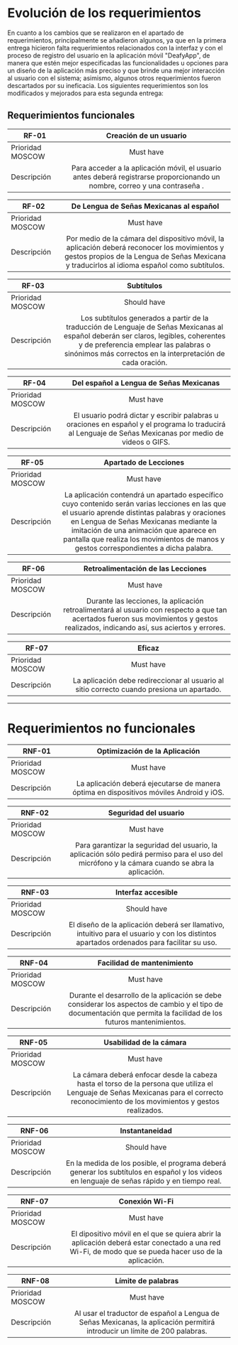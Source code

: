 # Evolución de los requerimientos 
En cuanto a los cambios que se realizaron en el apartado de requerimientos, principalmente se añadieron algunos, ya que en la primera entrega hicieron falta requerimientos relacionados con la interfaz y con el proceso de registro del usuario en la aplicación móvil "DeafyApp", de manera que estén mejor especificadas las funcionalidades u opciones para un diseño de la aplicación más preciso y que brinde una mejor interacción al usuario con el sistema; asimismo, algunos otros requerimientos fueron descartados por su ineficacia. Los siguientes requerimientos son los modificados y mejorados para esta segunda entrega:
## Requerimientos funcionales
| RF-01 | Creación de un usuario | 
|----------|:----------:|
| Prioridad MOSCOW | Must have | 
| Descripción | Para acceder a la aplicación móvil, el usuario antes deberá registrarse proporcionando un nombre, correo y una contraseña . | 

| RF-02 | De Lengua de Señas Mexicanas al español | 
|----------|:----------:|
| Prioridad MOSCOW | Must have |
| Descripción | Por medio de la cámara del dispositivo móvil, la aplicación deberá reconocer los movimientos y gestos propios de la Lengua de Señas Mexicana y traducirlos al idioma español como subtítulos. | 

| RF-03 | Subtítulos | 
|----------|:----------:|
| Prioridad MOSCOW | Should have | 
| Descripción | Los subtítulos generados a partir de la traducción de Lenguaje de Señas Mexicanas al español deberán ser claros, legibles, coherentes y de preferencia emplear las palabras o sinónimos más correctos en la interpretación de cada oración. |

| RF-04 | Del español a Lengua de Señas Mexicanas | 
|----------|:----------:|
| Prioridad MOSCOW | Must have | 
| Descripción | El usuario podrá dictar y escribir palabras u oraciones en español y el programa lo traducirá al Lenguaje de Señas Mexicanas por medio de videos o GIFS. | 

| RF-05 | Apartado de Lecciones | 
|----------|:----------:|
| Prioridad MOSCOW | Must have | 
| Descripción | La aplicación contendrá un apartado específico cuyo contenido serán varias lecciones en las que el usuario aprende distintas palabras y oraciones en Lengua de Señas Mexicanas mediante la imitación de una animación que aparece en pantalla que realiza los movimientos de manos y gestos correspondientes a dicha palabra. | 

| RF-06 | Retroalimentación de las Lecciones | 
|----------|:----------:|
| Prioridad MOSCOW | Must have | 
| Descripción | Durante las lecciones, la aplicación retroalimentará al usuario con respecto a que tan acertados fueron sus movimientos y gestos realizados, indicando así, sus aciertos y errores. | 

| RF-07 | Eficaz | 
|----------|:----------:|
| Prioridad MOSCOW | Must have | 
| Descripción | La aplicación debe redireccionar al usuario al sitio correcto cuando presiona un apartado. | 

---
# __Requerimientos no funcionales__

| RNF-01 | Optimización de la Aplicación | 
|----------|:----------:|
| Prioridad MOSCOW | Must have | 
| Descripción | La aplicación deberá ejecutarse de manera óptima en dispositivos móviles Android y iOS. | 

| RNF-02 | Seguridad del usuario | 
|----------|:----------:|
| Prioridad MOSCOW | Must have | 
| Descripción | Para garantizar la seguridad del usuario, la aplicación sólo pedirá permiso para el uso del micrófono y la cámara cuando se abra la aplicación. | 

| RNF-03 | Interfaz accesible | 
|----------|:----------:|
| Prioridad MOSCOW | Should have | 
| Descripción | El diseño de la aplicación deberá ser llamativo, intuitivo para el usuario y con los distintos apartados ordenados para facilitar su uso. | 

| RNF-04 | Facilidad de mantenimiento | 
|----------|:----------:|
| Prioridad MOSCOW | Must have | 
| Descripción | Durante el desarrollo de la aplicación se debe considerar los aspectos de cambio y el tipo de documentación que permita la facilidad de los futuros mantenimientos. | 

| RNF-05 | Usabilidad de la cámara | 
|----------|:----------:|
| Prioridad MOSCOW | Must have | 
| Descripción | La cámara deberá enfocar desde la cabeza hasta el torso de la persona que utiliza el Lenguaje de Señas Mexicanas para el correcto reconocimiento de los movimientos y gestos realizados. | 

| RNF-06 | Instantaneidad | 
|----------|:----------:|
| Prioridad MOSCOW | Should have | 
| Descripción | En la medida de los posible, el programa deberá generar los subtítulos en español y los videos en lenguaje de señas rápido y en tiempo real. | 

| RNF-07 | Conexión Wi-Fi | 
|----------|:----------:|
| Prioridad MOSCOW | Must have | 
| Descripción | El dipositivo móvil en el que se quiera abrir la aplicación deberá estar conectado a una red Wi-Fi, de modo que se pueda hacer uso de la aplicación. | 

| RNF-08 | Límite de palabras | 
|----------|:----------:|
| Prioridad MOSCOW | Must have | 
| Descripción | Al usar el traductor de español a Lengua de Señas Mexicanas, la aplicación permitirá introducir un límite de 200 palabras. | 
